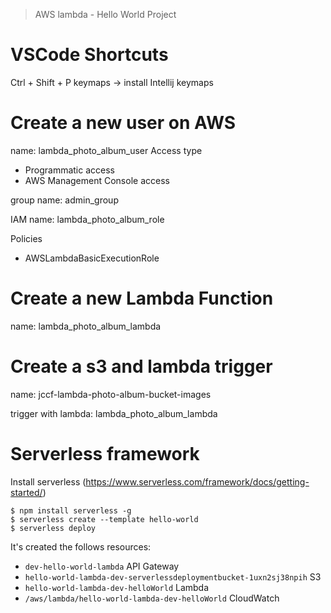 > AWS lambda - Hello World Project

# VSCode Shortcuts

Ctrl + Shift + P
keymaps -> install Intellij keymaps

# Create a new user on AWS

name: lambda_photo_album_user
Access type
- Programmatic access
- AWS Management Console access

group name: admin_group

IAM name: lambda_photo_album_role

Policies
- AWSLambdaBasicExecutionRole

# Create a new Lambda Function

name: lambda_photo_album_lambda

# Create a s3 and lambda trigger

name: jccf-lambda-photo-album-bucket-images

trigger with lambda: lambda_photo_album_lambda

# Serverless framework

Install serverless (https://www.serverless.com/framework/docs/getting-started/)

```shell
$ npm install serverless -g
$ serverless create --template hello-world
$ serverless deploy
```

It's created the follows resources:
- `dev-hello-world-lambda` API Gateway
- `hello-world-lambda-dev-serverlessdeploymentbucket-1uxn2sj38npih` S3
- `hello-world-lambda-dev-helloWorld` Lambda
- `/aws/lambda/hello-world-lambda-dev-helloWorld` CloudWatch